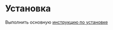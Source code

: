 Установка
==============

Выполнить основную 
[инструкцию по установке](https://github.com/yii2module/yii2-guide/blob/master/guide/main/ru/template-install.md)

